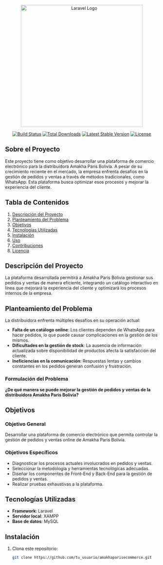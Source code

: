 <p align="center"><a href="https://laravel.com" target="_blank"><img src="https://raw.githubusercontent.com/laravel/art/master/logo-lockup/5%20SVG/2%20CMYK/1%20Full%20Color/laravel-logolockup-cmyk-red.svg" width="400" alt="Laravel Logo"></a></p>

<p align="center">
<a href="https://github.com/laravel/framework/actions"><img src="https://github.com/laravel/framework/workflows/tests/badge.svg" alt="Build Status"></a>
<a href="https://packagist.org/packages/laravel/framework"><img src="https://img.shields.io/packagist/dt/laravel/framework" alt="Total Downloads"></a>
<a href="https://packagist.org/packages/laravel/framework"><img src="https://img.shields.io/packagist/v/laravel/framework" alt="Latest Stable Version"></a>
<a href="https://packagist.org/packages/laravel/framework"><img src="https://img.shields.io/packagist/l/laravel/framework" alt="License"></a>
</p>

## Sobre el Proyecto

Este proyecto tiene como objetivo desarrollar una plataforma de comercio electrónico para la distribuidora Amakha Paris Bolivia. A pesar de su crecimiento reciente en el mercado, la empresa enfrenta desafíos en la gestión de pedidos y ventas a través de métodos tradicionales, como WhatsApp. Esta plataforma busca optimizar esos procesos y mejorar la experiencia del cliente.

## Tabla de Contenidos

1. [Descripción del Proyecto](#descripción-del-proyecto)
2. [Planteamiento del Problema](#planteamiento-del-problema)
3. [Objetivos](#objetivos)
4. [Tecnologías Utilizadas](#tecnologías-utilizadas)
5. [Instalación](#instalación)
6. [Uso](#uso)
7. [Contribuciones](#contribuciones)
8. [Licencia](#licencia)

## Descripción del Proyecto

La plataforma desarrollada permitirá a Amakha Paris Bolivia gestionar sus pedidos y ventas de manera eficiente, integrando un catálogo interactivo en línea que mejorará la experiencia del cliente y optimizará los procesos internos de la empresa.

## Planteamiento del Problema

La distribuidora enfrenta múltiples desafíos en su operación actual:

-   **Falta de un catálogo online**: Los clientes dependen de WhatsApp para hacer pedidos, lo que puede causar complicaciones en la gestión de los mismos.
-   **Dificultades en la gestión de stock**: La ausencia de información actualizada sobre disponibilidad de productos afecta la satisfacción del cliente.
-   **Ineficiencias en la comunicación**: Respuestas lentas y cambios constantes en los pedidos generan confusión y frustración.

### Formulación del Problema

**¿De qué manera se puede mejorar la gestión de pedidos y ventas de la distribuidora Amakha Paris Bolivia?**

## Objetivos

### Objetivo General

Desarrollar una plataforma de comercio electrónico que permita controlar la gestión de pedidos y ventas online de Amakha Paris Bolivia.

### Objetivos Específicos

-   Diagnosticar los procesos actuales involucrados en pedidos y ventas.
-   Seleccionar la metodología y herramientas tecnológicas adecuadas.
-   Diseñar los componentes de Front-End y Back-End para la gestión de pedidos y ventas.
-   Realizar pruebas exhaustivas a la plataforma.

## Tecnologías Utilizadas

-   **Framework**: Laravel
-   **Servidor local**: XAMPP
-   **Base de datos**: MySQL

## Instalación

1. Clona este repositorio:
    ```bash
    git clone https://github.com/tu_usuario/amakhaparisecommerce.git
    ```
